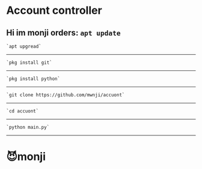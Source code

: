 # Account controller 
Hi im monji
orders: 
    `apt update`
-------------------------------
    `apt upgread`
-------------------------------
    `pkg install git`
-------------------------------
    `pkg install python`
-------------------------------
    `git clone https://github.com/mwnji/accuont`
-------------------------------
    `cd accuont`
-------------------------------
    `python main.py`
-------------------------------
# 😈monji
